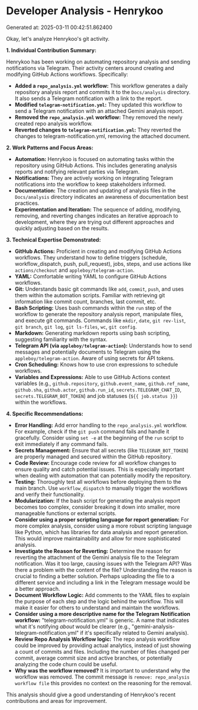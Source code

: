 # Developer Analysis - Henrykoo
Generated at: 2025-03-11 00:42:51.862400

Okay, let's analyze Henrykoo's git activity.

**1. Individual Contribution Summary:**

Henrykoo has been working on automating repository analysis and sending notifications via Telegram.  Their activity centers around creating and modifying GitHub Actions workflows.  Specifically:

*   **Added a `repo_analysis.yml` workflow:** This workflow generates a daily repository analysis report and commits it to the `Docs/analysis` directory.  It also sends a Telegram notification with a link to the report.
*   **Modified `telegram-notification.yml`:**  They updated this workflow to send a Telegram notification with an attached Gemini analysis report.
*   **Removed the `repo_analysis.yml` workflow:**  They removed the newly created repo analysis workflow.
*   **Reverted changes to `telegram-notification.yml`:** They reverted the changes to telegram-notification.yml, removing the attached document.

**2. Work Patterns and Focus Areas:**

*   **Automation:**  Henrykoo is focused on automating tasks within the repository using GitHub Actions.  This includes generating analysis reports and notifying relevant parties via Telegram.
*   **Notifications:**  They are actively working on integrating Telegram notifications into the workflow to keep stakeholders informed.
*   **Documentation:** The creation and updating of analysis files in the `Docs/analysis` directory indicates an awareness of documentation best practices.
*   **Experimentation and Iteration:**  The sequence of adding, modifying, removing, and reverting changes indicates an iterative approach to development, where they are trying out different approaches and quickly adjusting based on the results.

**3. Technical Expertise Demonstrated:**

*   **GitHub Actions:**  Proficient in creating and modifying GitHub Actions workflows. They understand how to define triggers (schedule, workflow_dispatch, push, pull_request), jobs, steps, and use actions like `actions/checkout` and `appleboy/telegram-action`.
*   **YAML:** Comfortable writing YAML to configure GitHub Actions workflows.
*   **Git:**  Understands basic git commands like `add`, `commit`, `push`, and uses them within the automation scripts. Familiar with retrieving git information like commit count, branches, last commit, etc.
*   **Bash Scripting:**  Uses bash commands within the `run` step of the workflow to generate the repository analysis report, manipulate files, and execute git commands.  Commands like `mkdir`, `date`, `git rev-list`, `git branch`, `git log`, `git ls-files`, `wc`, `git config`.
*   **Markdown:**  Generating markdown reports using bash scripting, suggesting familiarity with the syntax.
*   **Telegram API (via `appleboy/telegram-action`):**  Understands how to send messages and potentially documents to Telegram using the `appleboy/telegram-action`.  Aware of using secrets for API tokens.
*   **Cron Scheduling:** Knows how to use cron expressions to schedule workflows.
*   **Variables and Expressions:** Able to use GitHub Actions context variables (e.g., `github.repository`, `github.event_name`, `github.ref_name`, `github.sha`, `github.actor`, `github.run_id`, `secrets.TELEGRAM_CHAT_ID`, `secrets.TELEGRAM_BOT_TOKEN`) and job statuses (`${{ job.status }}`) within the workflows.

**4. Specific Recommendations:**

*   **Error Handling:** Add error handling to the `repo_analysis.yml` workflow.  For example, check if the `git push` command fails and handle it gracefully.  Consider using `set -e` at the beginning of the `run` script to exit immediately if any command fails.
*   **Secrets Management:** Ensure that all secrets (like `TELEGRAM_BOT_TOKEN`) are properly managed and secured within the GitHub repository.
*   **Code Review:**  Encourage code review for all workflow changes to ensure quality and catch potential issues.  This is especially important when dealing with automation that can potentially modify the repository.
*   **Testing:**  Thoroughly test all workflows before deploying them to the main branch. Use `workflow_dispatch` to manually trigger the workflows and verify their functionality.
*   **Modularization:**  If the bash script for generating the analysis report becomes too complex, consider breaking it down into smaller, more manageable functions or external scripts.
*   **Consider using a proper scripting language for report generation:** For more complex analysis, consider using a more robust scripting language like Python, which has libraries for data analysis and report generation. This would improve maintainability and allow for more sophisticated analysis.
*   **Investigate the Reason for Reverting:**  Determine the reason for reverting the attachment of the Gemini analysis file to the Telegram notification.  Was it too large, causing issues with the Telegram API?  Was there a problem with the content of the file?  Understanding the reason is crucial to finding a better solution.  Perhaps uploading the file to a different service and including a link in the Telegram message would be a better approach.
*   **Document Workflow Logic:** Add comments to the YAML files to explain the purpose of each step and the logic behind the workflow. This will make it easier for others to understand and maintain the workflows.
*   **Consider using a more descriptive name for the Telegram Notification workflow:** "telegram-notification.yml" is generic. A name that indicates what it's notifying *about* would be clearer (e.g., "gemini-analysis-telegram-notification.yml" if it's specifically related to Gemini analysis).
*   **Review Repo Analysis Workflow logic:** The repo analysis workflow could be improved by providing actual analytics, instead of just showing a count of commits and files. Including the number of files changed per commit, average commit size and active branches, or potentially analyzing the code churn could be useful.
* **Why was the workflow removed?** It is important to understand why the workflow was removed. The commit message is `remove: repo_analysis workflow file` this provides no context on the reasoning for the removal.

This analysis should give a good understanding of Henrykoo's recent contributions and areas for improvement.
